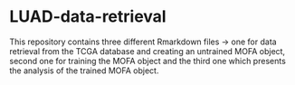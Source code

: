 # LUAD-data-retrieval

This repository contains three different Rmarkdown files -> one for data retrieval from the TCGA database and creating an untrained MOFA object, second one for training the MOFA object and the third one which presents the analysis of the trained MOFA object.
